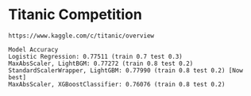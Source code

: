 # Titanic Competition

`https://www.kaggle.com/c/titanic/overview`

```
Model Accuracy
Logistic Regression: 0.77511 (train 0.7 test 0.3)
MaxAbsScaler, LightBGM: 0.77272 (train 0.8 test 0.2)
StandardScalerWrapper, LightGBM: 0.77990 (train 0.8 test 0.2) [Now best]
MaxAbsScaler, XGBoostClassifier: 0.76076 (train 0.8 test 0.2)
```
